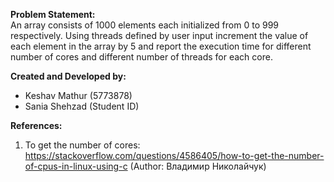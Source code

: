 <b>Problem Statement:</b><br />
An array consists of 1000 elements each initialized from 0 to 999 respectively. Using threads defined by user input increment the value of each element in the array by 5 and  report the execution time for different number of cores and different number of threads for each core.

<b>Created and Developed by:</b>
- Keshav Mathur (5773878)
- Sania Shehzad (Student ID)

<b>References:</b>
1. To get the number of cores: https://stackoverflow.com/questions/4586405/how-to-get-the-number-of-cpus-in-linux-using-c (Author: Владимир Николайчук)
